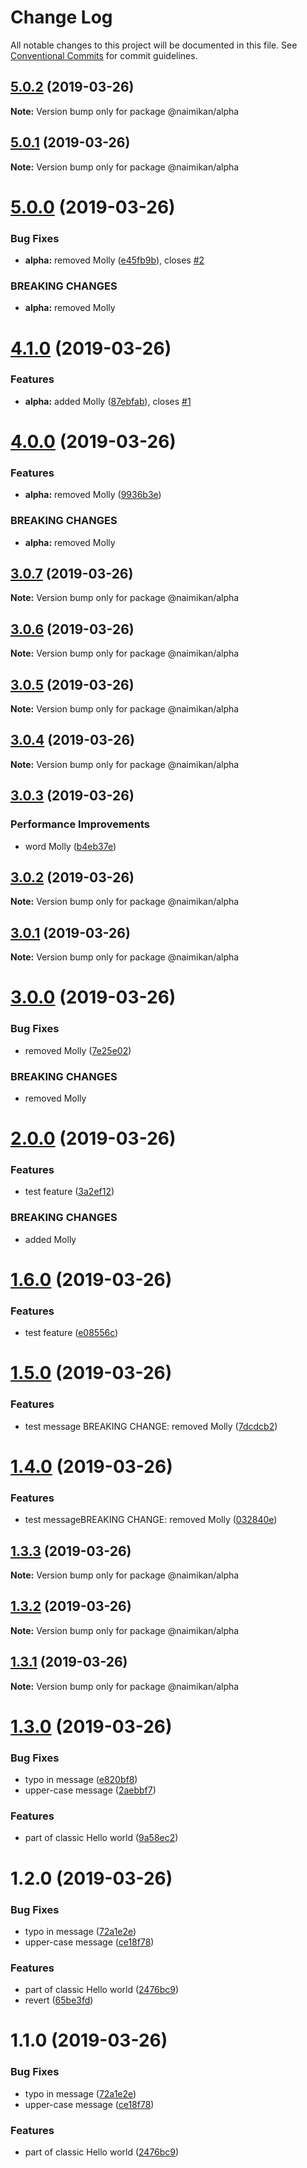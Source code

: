 # Change Log

All notable changes to this project will be documented in this file.
See [Conventional Commits](https://conventionalcommits.org) for commit guidelines.

## [5.0.2](https://github.com/Naimikan/lerna-conventional-commits-example/compare/@naimikan/alpha@5.0.1...@naimikan/alpha@5.0.2) (2019-03-26)

**Note:** Version bump only for package @naimikan/alpha





## [5.0.1](https://github.com/Naimikan/lerna-conventional-commits-example/compare/@naimikan/alpha@5.0.0...@naimikan/alpha@5.0.1) (2019-03-26)

**Note:** Version bump only for package @naimikan/alpha





# [5.0.0](https://github.com/Naimikan/lerna-conventional-commits-example/compare/@naimikan/alpha@4.1.0...@naimikan/alpha@5.0.0) (2019-03-26)


### Bug Fixes

* **alpha:** removed Molly ([e45fb9b](https://github.com/Naimikan/lerna-conventional-commits-example/commit/e45fb9b)), closes [#2](https://github.com/Naimikan/lerna-conventional-commits-example/issues/2)


### BREAKING CHANGES

* **alpha:** removed Molly





# [4.1.0](https://github.com/Naimikan/lerna-conventional-commits-example/compare/@naimikan/alpha@4.0.0...@naimikan/alpha@4.1.0) (2019-03-26)


### Features

* **alpha:** added Molly ([87ebfab](https://github.com/Naimikan/lerna-conventional-commits-example/commit/87ebfab)), closes [#1](https://github.com/Naimikan/lerna-conventional-commits-example/issues/1)





# [4.0.0](https://github.com/Naimikan/lerna-conventional-commits-example/compare/@naimikan/alpha@3.0.7...@naimikan/alpha@4.0.0) (2019-03-26)


### Features

* **alpha:** removed Molly ([9936b3e](https://github.com/Naimikan/lerna-conventional-commits-example/commit/9936b3e))


### BREAKING CHANGES

* **alpha:** removed Molly





## [3.0.7](https://github.com/Naimikan/lerna-conventional-commits-example/compare/@naimikan/alpha@3.0.6...@naimikan/alpha@3.0.7) (2019-03-26)

**Note:** Version bump only for package @naimikan/alpha





## [3.0.6](https://github.com/Naimikan/lerna-conventional-commits-example/compare/@naimikan/alpha@3.0.5...@naimikan/alpha@3.0.6) (2019-03-26)

**Note:** Version bump only for package @naimikan/alpha





## [3.0.5](https://github.com/Naimikan/lerna-conventional-commits-example/compare/@naimikan/alpha@3.0.4...@naimikan/alpha@3.0.5) (2019-03-26)

**Note:** Version bump only for package @naimikan/alpha





## [3.0.4](https://github.com/Naimikan/lerna-conventional-commits-example/compare/@naimikan/alpha@3.0.3...@naimikan/alpha@3.0.4) (2019-03-26)

**Note:** Version bump only for package @naimikan/alpha





## [3.0.3](https://github.com/Naimikan/lerna-conventional-commits-example/compare/@naimikan/alpha@3.0.2...@naimikan/alpha@3.0.3) (2019-03-26)


### Performance Improvements

* word Molly ([b4eb37e](https://github.com/Naimikan/lerna-conventional-commits-example/commit/b4eb37e))





## [3.0.2](https://github.com/Naimikan/lerna-conventional-commits-example/compare/@naimikan/alpha@3.0.1...@naimikan/alpha@3.0.2) (2019-03-26)

**Note:** Version bump only for package @naimikan/alpha





## [3.0.1](https://github.com/Naimikan/lerna-conventional-commits-example/compare/@naimikan/alpha@3.0.0...@naimikan/alpha@3.0.1) (2019-03-26)

**Note:** Version bump only for package @naimikan/alpha





# [3.0.0](https://github.com/Naimikan/lerna-conventional-commits-example/compare/@naimikan/alpha@2.0.0...@naimikan/alpha@3.0.0) (2019-03-26)


### Bug Fixes

* removed Molly ([7e25e02](https://github.com/Naimikan/lerna-conventional-commits-example/commit/7e25e02))


### BREAKING CHANGES

* removed Molly





# [2.0.0](https://github.com/Naimikan/lerna-conventional-commits-example/compare/@naimikan/alpha@1.6.0...@naimikan/alpha@2.0.0) (2019-03-26)


### Features

* test feature ([3a2ef12](https://github.com/Naimikan/lerna-conventional-commits-example/commit/3a2ef12))


### BREAKING CHANGES

* added Molly





# [1.6.0](https://github.com/Naimikan/lerna-conventional-commits-example/compare/@naimikan/alpha@1.5.0...@naimikan/alpha@1.6.0) (2019-03-26)


### Features

* test feature ([e08556c](https://github.com/Naimikan/lerna-conventional-commits-example/commit/e08556c))





# [1.5.0](https://github.com/Naimikan/lerna-conventional-commits-example/compare/@naimikan/alpha@1.4.0...@naimikan/alpha@1.5.0) (2019-03-26)


### Features

* test message BREAKING CHANGE: removed Molly ([7dcdcb2](https://github.com/Naimikan/lerna-conventional-commits-example/commit/7dcdcb2))





# [1.4.0](https://github.com/Naimikan/lerna-conventional-commits-example/compare/@naimikan/alpha@1.3.3...@naimikan/alpha@1.4.0) (2019-03-26)


### Features

* test messageBREAKING CHANGE: removed Molly ([032840e](https://github.com/Naimikan/lerna-conventional-commits-example/commit/032840e))





## [1.3.3](https://github.com/Naimikan/lerna-conventional-commits-example/compare/@naimikan/alpha@1.3.2...@naimikan/alpha@1.3.3) (2019-03-26)

**Note:** Version bump only for package @naimikan/alpha





## [1.3.2](https://github.com/Naimikan/lerna-conventional-commits-example/compare/@naimikan/alpha@1.3.1...@naimikan/alpha@1.3.2) (2019-03-26)

**Note:** Version bump only for package @naimikan/alpha





## [1.3.1](https://github.com/Naimikan/lerna-conventional-commits-example/compare/@naimikan/alpha@1.3.0...@naimikan/alpha@1.3.1) (2019-03-26)

**Note:** Version bump only for package @naimikan/alpha





# [1.3.0](https://github.com/Naimikan/lerna-conventional-commits-example/compare/@naimikan/alpha@1.2.0...@naimikan/alpha@1.3.0) (2019-03-26)


### Bug Fixes

* typo in message ([e820bf8](https://github.com/Naimikan/lerna-conventional-commits-example/commit/e820bf8))
* upper-case message ([2aebbf7](https://github.com/Naimikan/lerna-conventional-commits-example/commit/2aebbf7))


### Features

* part of classic Hello world ([9a58ec2](https://github.com/Naimikan/lerna-conventional-commits-example/commit/9a58ec2))





# 1.2.0 (2019-03-26)


### Bug Fixes

* typo in message ([72a1e2e](https://github.com/Naimikan/lerna-conventional-commits-example/commit/72a1e2e))
* upper-case message ([ce18f78](https://github.com/Naimikan/lerna-conventional-commits-example/commit/ce18f78))


### Features

* part of classic Hello world ([2476bc9](https://github.com/Naimikan/lerna-conventional-commits-example/commit/2476bc9))
* revert ([65be3fd](https://github.com/Naimikan/lerna-conventional-commits-example/commit/65be3fd))





# 1.1.0 (2019-03-26)


### Bug Fixes

* typo in message ([72a1e2e](https://github.com/Naimikan/lerna-conventional-commits-example/commit/72a1e2e))
* upper-case message ([ce18f78](https://github.com/Naimikan/lerna-conventional-commits-example/commit/ce18f78))


### Features

* part of classic Hello world ([2476bc9](https://github.com/Naimikan/lerna-conventional-commits-example/commit/2476bc9))
